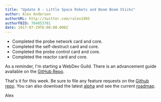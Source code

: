 ```yaml
---
title: "Update 8 - Little Space Robots and Boom Boom Sticks"
author: Alex Anderson
authorURL: http://twitter.com/ralex1993
authorFBID: 764853781
date: 2017-07-29T6:00:00.000Z
---
```


* Completed the probe network card and core.
* Completed the self-destruct card and core.
* Completed the probe control card and core.
* Completed the reactor card and core.

As a reminder, I'm starting a WebDev Guild. There is an advancement guide available on the [GitHub Repo](https://github.com/alexanderson1993/webdev-guild).

That's it for this week. Be sure to file any feature requests on the [Github repo](https://github.com/Thorium-Sim/thorium/issues). You can also download the latest [alpha](https://github.com/Thorium-Sim/thorium/releases) and see the current [roadmap](https://github.com/Thorium-Sim/thorium/projects/2).

Alex

